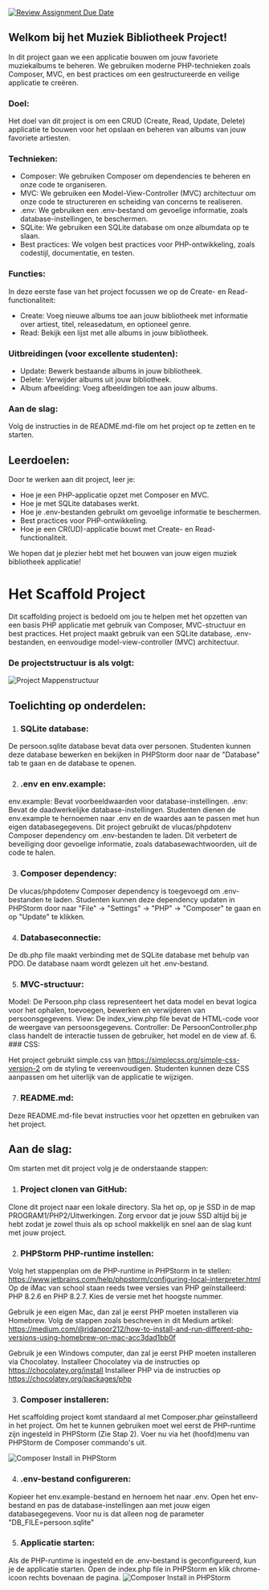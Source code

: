 [![Review Assignment Due Date](https://classroom.github.com/assets/deadline-readme-button-24ddc0f5d75046c5622901739e7c5dd533143b0c8e959d652212380cedb1ea36.svg)](https://classroom.github.com/a/xtpYuix6)
## Welkom bij het Muziek Bibliotheek Project!
In dit project gaan we een applicatie bouwen om jouw favoriete muziekalbums te beheren. We gebruiken moderne PHP-technieken zoals Composer, MVC, en best practices om een gestructureerde en veilige applicatie te creëren.

### Doel:

Het doel van dit project is om een CRUD (Create, Read, Update, Delete) applicatie te bouwen voor het opslaan en beheren van albums van jouw favoriete artiesten.

### Technieken:

* Composer: We gebruiken Composer om dependencies te beheren en onze code te organiseren.
* MVC: We gebruiken een Model-View-Controller (MVC) architectuur om onze code te structureren en scheiding van concerns te realiseren.
* .env: We gebruiken een .env-bestand om gevoelige informatie, zoals database-instellingen, te beschermen.
* SQLite: We gebruiken een SQLite database om onze albumdata op te slaan.
* Best practices: We volgen best practices voor PHP-ontwikkeling, zoals codestijl, documentatie, en testen.

### Functies:

In deze eerste fase van het project focussen we op de Create- en Read-functionaliteit:

* Create: Voeg nieuwe albums toe aan jouw bibliotheek met informatie over artiest, titel, releasedatum, en optioneel genre.
* Read: Bekijk een lijst met alle albums in jouw bibliotheek.

### Uitbreidingen (voor excellente studenten):

* Update: Bewerk bestaande albums in jouw bibliotheek.
* Delete: Verwijder albums uit jouw bibliotheek.
* Album afbeelding: Voeg afbeeldingen toe aan jouw albums.

### Aan de slag:

Volg de instructies in de README.md-file om het project op te zetten en te starten.

## Leerdoelen:

Door te werken aan dit project, leer je:

* Hoe je een PHP-applicatie opzet met Composer en MVC.
* Hoe je met SQLite databases werkt.
* Hoe je .env-bestanden gebruikt om gevoelige informatie te beschermen.
* Best practices voor PHP-ontwikkeling.
* Hoe je een CR(UD)-applicatie bouwt met Create- en Read-functionaliteit.

We hopen dat je plezier hebt met het bouwen van jouw eigen muziek bibliotheek applicatie!

# Het Scaffold Project 
Dit scaffolding project is bedoeld om jou te helpen met het opzetten van een basis PHP applicatie met gebruik van Composer, MVC-structuur en best practices. Het project maakt gebruik van een SQLite database, .env-bestanden, en eenvoudige model-view-controller (MVC) architectuur.

### De projectstructuur is als volgt:

![Project Mappenstructuur](readme/images/project_mappen_structuur.png)

## Toelichting op onderdelen:
1. ### SQLite database:

De persoon.sqlite database bevat data over personen. Studenten kunnen deze database bewerken en bekijken in PHPStorm door naar de "Database" tab te gaan en de database te openen.

2. ### .env en env.example:

env.example: Bevat voorbeeldwaarden voor database-instellingen.
.env: Bevat de daadwerkelijke database-instellingen. Studenten dienen de env.example te hernoemen naar .env en de waardes aan te passen met hun eigen databasegegevens.
Dit project gebruikt de vlucas/phpdotenv Composer dependency om .env-bestanden te laden. Dit verbetert de beveiliging door gevoelige informatie, zoals databasewachtwoorden, uit de code te halen.

3. ### Composer dependency:

De vlucas/phpdotenv Composer dependency is toegevoegd om .env-bestanden te laden. Studenten kunnen deze dependency updaten in PHPStorm door naar "File" -> "Settings" -> "PHP" -> "Composer" te gaan en op "Update" te klikken.

4. ### Databaseconnectie:

De db.php file maakt verbinding met de SQLite database met behulp van PDO. De database naam wordt gelezen uit het .env-bestand.

5. ### MVC-structuur:

Model: De Persoon.php class representeert het data model en bevat logica voor het ophalen, toevoegen, bewerken en verwijderen van persoonsgegevens.
View: De index_view.php file bevat de HTML-code voor de weergave van persoonsgegevens.
Controller: De PersoonController.php class handelt de interactie tussen de gebruiker, het model en de view af.
6. ### CSS:

Het project gebruikt simple.css van https://simplecss.org/simple-css-version-2 om de styling te vereenvoudigen. Studenten kunnen deze CSS aanpassen om het uiterlijk van de applicatie te wijzigen.

7. ### README.md:

Deze README.md-file bevat instructies voor het opzetten en gebruiken van het project.

## Aan de slag:
Om starten met dit project volg je de onderstaande stappen:

1. ### Project clonen van GitHub:

Clone dit project naar een lokale directory. Sla het op, op je SSD in de map PROGRAM1/PHP2/Uitwerkingen.
Zorg ervoor dat je jouw SSD altijd bij je hebt zodat je zowel thuis als op school makkelijk en snel aan de slag kunt met jouw project.

2. ### PHPStorm PHP-runtime instellen:

Volg het stappenplan om de PHP-runtime in PHPStorm in te stellen:
https://www.jetbrains.com/help/phpstorm/configuring-local-interpreter.html
Op de iMac van school staan reeds twee versies van PHP geïnstalleerd: PHP 8.2.6 en PHP 8.2.7. Kies de versie met het hoogste nummer.

Gebruik je een eigen Mac, dan zal je eerst PHP moeten installeren via Homebrew.
Volg de stappen zoals beschreven in dit Medium artikel: https://medium.com/@ridanoor212/how-to-install-and-run-different-php-versions-using-homebrew-on-mac-acc3dad1bb0f

Gebruik je een Windows computer, dan zal je eerst PHP moeten installeren via Chocolatey.
Installeer Chocolatey via de instructies op https://chocolatey.org/install
Installeer PHP via de instructies op https://chocolatey.org/packages/php

3. ### Composer installeren:

Het scaffolding project komt standaard al met Composer.phar geïnstalleerd in het project.
Om het te kunnen gebruiken moet wel eerst de PHP-runtime zijn ingesteld in PHPStorm (Zie Stap 2).
Voer nu via het (hoofd)menu van PHPStorm de Composer commando's uit.

![Composer Install in PHPStorm](readme/images/composer_install.png)


4. ### .env-bestand configureren:

Kopieer het env.example-bestand en hernoem het naar .env.
Open het env-bestand en pas de database-instellingen aan met jouw eigen databasegegevens.
Voor nu is dat alleen nog de parameter "DB_FILE=persoon.sqlite"

5. ### Applicatie starten:

Als de PHP-runtime is ingesteld en de .env-bestand is geconfigureerd, kun je de applicatie starten.
Open de index.php file in PHPStorm en klik chrome-icoon rechts bovenaan de pagina.
![Composer Install in PHPStorm](readme/images/open_chrome.png)

